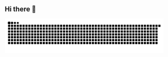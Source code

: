 ## Hi there 👋

<!--
**ParcivalDev/ParcivalDev** is a ✨ _special_ ✨ repository because its `README.md` (this file) appears on your GitHub profile.

Here are some ideas to get you started:

- 🔭 I’m currently working on ...
- 🌱 I’m currently learning ...
- 👯 I’m looking to collaborate on ...
- 🤔 I’m looking for help with ...
- 💬 Ask me about ...
- 📫 How to reach me: ...
- 😄 Pronouns: ...
- ⚡ Fun fact: ...
-->

<picture>
  <source media="(prefers-color-scheme: dark)" srcset="https://raw.githubusercontent.com/ParcivalDev/ParcivalDev/output/github-contribution-grid-snake-dark.svg">
  <source media="(prefers-color-scheme: light)" srcset="https://raw.githubusercontent.com/ParcivalDev/ParcivalDev/output/github-contribution-grid-snake.svg">
  <img alt="github contribution grid snake animation" src="https://raw.githubusercontent.com/ParcivalDev/ParcivalDev/output/github-contribution-grid-snake.svg">
</picture>

